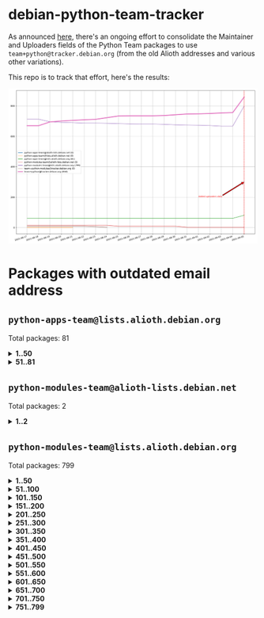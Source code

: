 # debian-python-team-tracker



As announced [here](https://lists.debian.org/debian-python/2021/08/msg00006.html), there's an ongoing effort to consolidate the Maintainer and Uploaders fields of the Python Team packages to use `team+python@tracker.debian.org` (from the old Alioth addresses and various other variations).



This repo is to track that effort, here's the results:



![Python team emails](images/python_team_emails.svg)


# Packages with outdated email address

## `python-apps-team@lists.alioth.debian.org`
Total packages: 81
<details>
<summary><b>1..50</b></summary>


| # | Package | Version |
| --- | --- | --- |
| 1 | [alot](https://tracker.debian.org/alot) | 0.9.1-2 |
| 2 | [archmage](https://tracker.debian.org/archmage) | 1:0.4.2.1-1 |
| 3 | [autosuspend](https://tracker.debian.org/autosuspend) | 3.0-1 |
| 4 | [backblaze-b2](https://tracker.debian.org/backblaze-b2) | 1.3.8-4 |
| 5 | [backupchecker](https://tracker.debian.org/backupchecker) | 1.7-2 |
| 6 | [beets](https://tracker.debian.org/beets) | 1.4.9-7 |
| 7 | [bleachbit](https://tracker.debian.org/bleachbit) | 3.9.0-1 |
| 8 | [brebis](https://tracker.debian.org/brebis) | 0.10-1 |
| 9 | [clustershell](https://tracker.debian.org/clustershell) | 1.8.3-1 |
| 10 | [crudini](https://tracker.debian.org/crudini) | 0.9.3-4 |
| 11 | [ctop](https://tracker.debian.org/ctop) | 1.0.0-2.1 |
| 12 | [cython](https://tracker.debian.org/cython) | 0.29.14-1 |
| 13 | [db2twitter](https://tracker.debian.org/db2twitter) | 0.6-1.1 |
| 14 | [dirtbike](https://tracker.debian.org/dirtbike) | 0.3-7 |
| 15 | [discodos](https://tracker.debian.org/discodos) | 1.0~rc2-1 |
| 16 | [dkimpy-milter](https://tracker.debian.org/dkimpy-milter) | 1.2.2-1 |
| 17 | [dodgy](https://tracker.debian.org/dodgy) | 0.1.9-3 |
| 18 | [dot2tex](https://tracker.debian.org/dot2tex) | 2.11.3-2 |
| 19 | [droidlysis](https://tracker.debian.org/droidlysis) | 3.2.1-1 |
| 20 | [eric](https://tracker.debian.org/eric) | 21.1+ds1-1 |
| 21 | [etm](https://tracker.debian.org/etm) | 3.2.30-1.1 |
| 22 | [firmware-microbit-micropython](https://tracker.debian.org/firmware-microbit-micropython) | 1.0.1-2 |
| 23 | [flatlatex](https://tracker.debian.org/flatlatex) | 0.8-1.1 |
| 24 | [freealchemist](https://tracker.debian.org/freealchemist) | 0.5-1.1 |
| 25 | [gaupol](https://tracker.debian.org/gaupol) | 1.9-1 |
| 26 | [ghp-import](https://tracker.debian.org/ghp-import) | 0.5.5-2 |
| 27 | [gitinspector](https://tracker.debian.org/gitinspector) | 0.4.4+dfsg-9 |
| 28 | [gui-ufw](https://tracker.debian.org/gui-ufw) | 20.04.1-1 |
| 29 | [httpcode](https://tracker.debian.org/httpcode) | 0.6-1 |
| 30 | [isbg](https://tracker.debian.org/isbg) | 2.3.1-1 |
| 31 | [itstool](https://tracker.debian.org/itstool) | 2.0.6-1 |
| 32 | [j2cli](https://tracker.debian.org/j2cli) | 0.3.12b-2 |
| 33 | [jeepyb](https://tracker.debian.org/jeepyb) | 0+20190513-1 |
| 34 | [kanboard-cli](https://tracker.debian.org/kanboard-cli) | 0.0.2-1.1 |
| 35 | [kazam](https://tracker.debian.org/kazam) | 1.4.5-4 |
| 36 | [khard](https://tracker.debian.org/khard) | 0.17.0-1 |
| 37 | [legit](https://tracker.debian.org/legit) | 1.2.0.post0-1 |
| 38 | [lightyears](https://tracker.debian.org/lightyears) | 1.4-2 |
| 39 | [mayavi2](https://tracker.debian.org/mayavi2) | 4.7.1-2 |
| 40 | [membernator](https://tracker.debian.org/membernator) | 1.1.0-2 |
| 41 | [menulibre](https://tracker.debian.org/menulibre) | 2.2.1-1 |
| 42 | [muttdown](https://tracker.debian.org/muttdown) | 0.3.4-1 |
| 43 | [nagstamon](https://tracker.debian.org/nagstamon) | 3.4.1-1 |
| 44 | [nfoview](https://tracker.debian.org/nfoview) | 1.28-1 |
| 45 | [pandoc-plantuml-filter](https://tracker.debian.org/pandoc-plantuml-filter) | 0.1.1-2 |
| 46 | [pdfarranger](https://tracker.debian.org/pdfarranger) | 1.6.2-1 |
| 47 | [pdfposter](https://tracker.debian.org/pdfposter) | 0.7.post1-1 |
| 48 | [pelican](https://tracker.debian.org/pelican) | 4.0.1+dfsg-1.1 |
| 49 | [pipenv](https://tracker.debian.org/pipenv) | 11.9.0-1.1 |
| 50 | [policyd-rate-limit](https://tracker.debian.org/policyd-rate-limit) | 1.0.1.1-1 |
</details>
<details>
<summary><b>51..81</b></summary>

| # | Package | Version |
| --- | --- | --- |
| 51 | [powerline-gitstatus](https://tracker.debian.org/powerline-gitstatus) | 1.3.1-2 |
| 52 | [prospector](https://tracker.debian.org/prospector) | 1.1.7-2 |
| 53 | [puddletag](https://tracker.debian.org/puddletag) | 2.0.1-2 |
| 54 | [pybik](https://tracker.debian.org/pybik) | 3.0-3.1 |
| 55 | [pydocstyle](https://tracker.debian.org/pydocstyle) | 2.1.1-1 |
| 56 | [pydoctor](https://tracker.debian.org/pydoctor) | 19.11.0+git20200303.47424e7-1 |
| 57 | [pyp](https://tracker.debian.org/pyp) | 2.12-2 |
| 58 | [pypass](https://tracker.debian.org/pypass) | 0.2.1-1.1 |
| 59 | [python-miio](https://tracker.debian.org/python-miio) | 0.5.0.1-1 |
| 60 | [pytrainer](https://tracker.debian.org/pytrainer) | 2.0.2-1 |
| 61 | [rabbitvcs](https://tracker.debian.org/rabbitvcs) | 0.18-2 |
| 62 | [radon](https://tracker.debian.org/radon) | 4.1.0+dfsg-1 |
| 63 | [retweet](https://tracker.debian.org/retweet) | 0.10-1.1 |
| 64 | [rst2pdf](https://tracker.debian.org/rst2pdf) | 0.98-1 |
| 65 | [sen](https://tracker.debian.org/sen) | 0.6.1-0.1 |
| 66 | [simple-image-reducer](https://tracker.debian.org/simple-image-reducer) | 1.0.2+git20191008-1 |
| 67 | [sinntp](https://tracker.debian.org/sinntp) | 1.6-1.2 |
| 68 | [smem](https://tracker.debian.org/smem) | 1.5-1.1 |
| 69 | [spf-engine](https://tracker.debian.org/spf-engine) | 2.9.2-1 |
| 70 | [sqlacodegen](https://tracker.debian.org/sqlacodegen) | 1.1.6-3 |
| 71 | [subdownloader](https://tracker.debian.org/subdownloader) | 2.1.0-3 |
| 72 | [testrepository](https://tracker.debian.org/testrepository) | 0.0.20-5 |
| 73 | [tldr-py](https://tracker.debian.org/tldr-py) | 0.7.0-3 |
| 74 | [toot](https://tracker.debian.org/toot) | 0.28.0-1 |
| 75 | [twitterwatch](https://tracker.debian.org/twitterwatch) | 0.1-1.1 |
| 76 | [txt2tags](https://tracker.debian.org/txt2tags) | 3.4-2 |
| 77 | [vf1](https://tracker.debian.org/vf1) | 0.0.11-2 |
| 78 | [voltron](https://tracker.debian.org/voltron) | 0.1.7+git20200109-1.1 |
| 79 | [vrfydmn](https://tracker.debian.org/vrfydmn) | 0.11.0-1 |
| 80 | [weasyprint](https://tracker.debian.org/weasyprint) | 51-2 |
| 81 | [zktop](https://tracker.debian.org/zktop) | 1.0.0-3 |
</details>

## `python-modules-team@alioth-lists.debian.net`
Total packages: 2
<details>
<summary><b>1..2</b></summary>


| # | Package | Version |
| --- | --- | --- |
| 1 | [python-anyio](https://tracker.debian.org/python-anyio) | 2.0.2-2 |
| 2 | [setuptools-scm](https://tracker.debian.org/setuptools-scm) | 4.1.2-3 |
</details>

## `python-modules-team@lists.alioth.debian.org`
Total packages: 799
<details>
<summary><b>1..50</b></summary>


| # | Package | Version |
| --- | --- | --- |
| 1 | [aiodns](https://tracker.debian.org/aiodns) | 2.0.0-1 |
| 2 | [aiohttp-cors](https://tracker.debian.org/aiohttp-cors) | 0.7.0-1 |
| 3 | [aiohttp-jinja2](https://tracker.debian.org/aiohttp-jinja2) | 1.2.0-1 |
| 4 | [aiohttp-mako](https://tracker.debian.org/aiohttp-mako) | 0.4.0-1 |
| 5 | [aiohttp-socks](https://tracker.debian.org/aiohttp-socks) | 0.5.3-1 |
| 6 | [aiomysql](https://tracker.debian.org/aiomysql) | 0.0.20-2 |
| 7 | [aiopg](https://tracker.debian.org/aiopg) | 1.2.0~b2-1 |
| 8 | [aioredis](https://tracker.debian.org/aioredis) | 1.3.1-1 |
| 9 | [aiowsgi](https://tracker.debian.org/aiowsgi) | 0.7-1.1 |
| 10 | [aioxmlrpc](https://tracker.debian.org/aioxmlrpc) | 0.5-1.1 |
| 11 | [aiozmq](https://tracker.debian.org/aiozmq) | 0.9.0-1 |
| 12 | [anorack](https://tracker.debian.org/anorack) | 0.2.7-1 |
| 13 | [anosql](https://tracker.debian.org/anosql) | 1.0.1-1 |
| 14 | [appdirs](https://tracker.debian.org/appdirs) | 1.4.4-1 |
| 15 | [asn1crypto](https://tracker.debian.org/asn1crypto) | 1.4.0-1 |
| 16 | [astral](https://tracker.debian.org/astral) | 1.6.1-2 |
| 17 | [authheaders](https://tracker.debian.org/authheaders) | 0.13.0-1 |
| 18 | [authres](https://tracker.debian.org/authres) | 1.2.0-2 |
| 19 | [automat](https://tracker.debian.org/automat) | 20.2.0-1 |
| 20 | [azure-cosmos-table-python](https://tracker.debian.org/azure-cosmos-table-python) | 1.0.5+git20191025-5 |
| 21 | [babelfish](https://tracker.debian.org/babelfish) | 0.5.4-3 |
| 22 | [bdist-nsi](https://tracker.debian.org/bdist-nsi) | 0.1.5-2 |
| 23 | [behave](https://tracker.debian.org/behave) | 1.2.6-3 |
| 24 | [bernhard](https://tracker.debian.org/bernhard) | 0.2.6-2 |
| 25 | [betamax](https://tracker.debian.org/betamax) | 0.8.1-2 |
| 26 | [bibtexparser](https://tracker.debian.org/bibtexparser) | 1.1.0+ds-3 |
| 27 | [binaryornot](https://tracker.debian.org/binaryornot) | 0.4.4+dfsg-4 |
| 28 | [bitstruct](https://tracker.debian.org/bitstruct) | 8.9.0-1 |
| 29 | [blessings](https://tracker.debian.org/blessings) | 1.6-3 |
| 30 | [blinker](https://tracker.debian.org/blinker) | 1.4+dfsg1-0.3 |
| 31 | [bottleneck](https://tracker.debian.org/bottleneck) | 1.2.1+ds1-2 |
| 32 | [case](https://tracker.debian.org/case) | 1.5.3+dfsg-3 |
| 33 | [celery-batches](https://tracker.debian.org/celery-batches) | 0.2-2 |
| 34 | [celery-haystack](https://tracker.debian.org/celery-haystack) | 0.10-4 |
| 35 | [cerealizer](https://tracker.debian.org/cerealizer) | 0.8.1-3 |
| 36 | [chardet](https://tracker.debian.org/chardet) | 4.0.0-1 |
| 37 | [chargebee-python](https://tracker.debian.org/chargebee-python) | 1.6.6-1 |
| 38 | [chargebee2-python](https://tracker.debian.org/chargebee2-python) | 2.7.3-1 |
| 39 | [circuits](https://tracker.debian.org/circuits) | 3.1.0+ds1-2 |
| 40 | [cloudpickle](https://tracker.debian.org/cloudpickle) | 1.6.0-1 |
| 41 | [codicefiscale](https://tracker.debian.org/codicefiscale) | 0.9+ds0-2 |
| 42 | [colorclass](https://tracker.debian.org/colorclass) | 2.2.0-2.1 |
| 43 | [colorspacious](https://tracker.debian.org/colorspacious) | 1.1.2-2 |
| 44 | [commonmark](https://tracker.debian.org/commonmark) | 0.9.1-3 |
| 45 | [configobj](https://tracker.debian.org/configobj) | 5.0.6-4 |
| 46 | [constantly](https://tracker.debian.org/constantly) | 15.1.0-2 |
| 47 | [contextlib2](https://tracker.debian.org/contextlib2) | 0.6.0.post1-1 |
| 48 | [cookiecutter](https://tracker.debian.org/cookiecutter) | 1.6.0-4 |
| 49 | [coreapi](https://tracker.debian.org/coreapi) | 2.3.3-4 |
| 50 | [coreschema](https://tracker.debian.org/coreschema) | 0.0.4-3 |
</details>
<details>
<summary><b>51..100</b></summary>

| # | Package | Version |
| --- | --- | --- |
| 51 | [cov-core](https://tracker.debian.org/cov-core) | 1.15.0-3 |
| 52 | [cppy](https://tracker.debian.org/cppy) | 1.1.0-2 |
| 53 | [cram](https://tracker.debian.org/cram) | 0.7-4 |
| 54 | [cssutils](https://tracker.debian.org/cssutils) | 1.0.2-3 |
| 55 | [d2to1](https://tracker.debian.org/d2to1) | 0.2.12-2 |
| 56 | [deap](https://tracker.debian.org/deap) | 1.3.1-2 |
| 57 | [debiancontributors](https://tracker.debian.org/debiancontributors) | 0.7.8-2 |
| 58 | [defusedxml](https://tracker.debian.org/defusedxml) | 0.6.0-2 |
| 59 | [devpi-common](https://tracker.debian.org/devpi-common) | 3.2.2-1.1 |
| 60 | [django-ajax-selects](https://tracker.debian.org/django-ajax-selects) | 1.7.0-3 |
| 61 | [django-anymail](https://tracker.debian.org/django-anymail) | 7.1.0-1 |
| 62 | [django-auto-one-to-one](https://tracker.debian.org/django-auto-one-to-one) | 3.3.0-1 |
| 63 | [django-bitfield](https://tracker.debian.org/django-bitfield) | 1.9.6-2 |
| 64 | [django-countries](https://tracker.debian.org/django-countries) | 6.0-1 |
| 65 | [django-dirtyfields](https://tracker.debian.org/django-dirtyfields) | 1.3.1-2 |
| 66 | [django-downloadview](https://tracker.debian.org/django-downloadview) | 2.1.1-1 |
| 67 | [django-environ](https://tracker.debian.org/django-environ) | 0.4.4-2 |
| 68 | [django-filter](https://tracker.debian.org/django-filter) | 2.4.0-1 |
| 69 | [django-fsm-admin](https://tracker.debian.org/django-fsm-admin) | 1.2.4-2 |
| 70 | [django-guardian](https://tracker.debian.org/django-guardian) | 2.0.0-2 |
| 71 | [django-hvad](https://tracker.debian.org/django-hvad) | 1.8.0-1.1 |
| 72 | [django-impersonate](https://tracker.debian.org/django-impersonate) | 1.5-1 |
| 73 | [django-ipware](https://tracker.debian.org/django-ipware) | 3.0.0-1 |
| 74 | [django-js-reverse](https://tracker.debian.org/django-js-reverse) | 0.7.3-1.1 |
| 75 | [django-macaddress](https://tracker.debian.org/django-macaddress) | 1.5.0-2 |
| 76 | [django-maintenancemode](https://tracker.debian.org/django-maintenancemode) | 0.11.3-1 |
| 77 | [django-markupfield](https://tracker.debian.org/django-markupfield) | 2.0.0-1 |
| 78 | [django-memoize](https://tracker.debian.org/django-memoize) | 2.2.0+dfsg-1 |
| 79 | [django-model-utils](https://tracker.debian.org/django-model-utils) | 3.1.1-2 |
| 80 | [django-nose](https://tracker.debian.org/django-nose) | 1.4.6-2.1 |
| 81 | [django-notification](https://tracker.debian.org/django-notification) | 1.2.0-3 |
| 82 | [django-organizations](https://tracker.debian.org/django-organizations) | 1.1.2-1 |
| 83 | [django-pagination](https://tracker.debian.org/django-pagination) | 1.0.7-4 |
| 84 | [django-paintstore](https://tracker.debian.org/django-paintstore) | 0.2-4 |
| 85 | [django-picklefield](https://tracker.debian.org/django-picklefield) | 3.0.1-1 |
| 86 | [django-pipeline](https://tracker.debian.org/django-pipeline) | 1.6.14-3 |
| 87 | [django-q](https://tracker.debian.org/django-q) | 1.2.1-1 |
| 88 | [django-recurrence](https://tracker.debian.org/django-recurrence) | 1.10.3-1 |
| 89 | [django-redis](https://tracker.debian.org/django-redis) | 4.12.1-1 |
| 90 | [django-redis-sessions](https://tracker.debian.org/django-redis-sessions) | 0.6.1-2 |
| 91 | [django-sass-processor](https://tracker.debian.org/django-sass-processor) | 0.8.2-1 |
| 92 | [django-setuptest](https://tracker.debian.org/django-setuptest) | 0.2.1-4 |
| 93 | [django-simple-captcha](https://tracker.debian.org/django-simple-captcha) | 0.5.6-2 |
| 94 | [django-simple-redis-admin](https://tracker.debian.org/django-simple-redis-admin) | 1.4.0-2 |
| 95 | [django-stronghold](https://tracker.debian.org/django-stronghold) | 0.3.0+debian-2 |
| 96 | [django-uwsgi](https://tracker.debian.org/django-uwsgi) | 0.2.2-2 |
| 97 | [django-webpack-loader](https://tracker.debian.org/django-webpack-loader) | 0.6.0-2 |
| 98 | [django-websocket-redis](https://tracker.debian.org/django-websocket-redis) | 0.4.7-2 |
| 99 | [django-wkhtmltopdf](https://tracker.debian.org/django-wkhtmltopdf) | 3.3.0-1 |
| 100 | [django-xmlrpc](https://tracker.debian.org/django-xmlrpc) | 0.1.8-2 |
</details>
<details>
<summary><b>101..150</b></summary>

| # | Package | Version |
| --- | --- | --- |
| 101 | [djangorestframework-api-key](https://tracker.debian.org/djangorestframework-api-key) | 2.0.0-2 |
| 102 | [djangorestframework-filters](https://tracker.debian.org/djangorestframework-filters) | 1.0.0.dev0-1 |
| 103 | [dkimpy](https://tracker.debian.org/dkimpy) | 1.0.5-1 |
| 104 | [dnsdiag](https://tracker.debian.org/dnsdiag) | 1.7.0-1 |
| 105 | [dnspython](https://tracker.debian.org/dnspython) | 2.0.0-1 |
| 106 | [dockerpty](https://tracker.debian.org/dockerpty) | 0.4.1-2 |
| 107 | [dominate](https://tracker.debian.org/dominate) | 2.3.1-2 |
| 108 | [doublex](https://tracker.debian.org/doublex) | 1.9.2-1 |
| 109 | [drf-generators](https://tracker.debian.org/drf-generators) | 0.5.0-1 |
| 110 | [easyprocess](https://tracker.debian.org/easyprocess) | 0.2.5-2 |
| 111 | [elasticsearch-curator](https://tracker.debian.org/elasticsearch-curator) | 5.8.1-1 |
| 112 | [entrypoints](https://tracker.debian.org/entrypoints) | 0.3-3 |
| 113 | [enum34](https://tracker.debian.org/enum34) | 1.1.6-4 |
| 114 | [enzyme](https://tracker.debian.org/enzyme) | 0.4.1-2 |
| 115 | [exam](https://tracker.debian.org/exam) | 0.10.5-3 |
| 116 | [factory-boy](https://tracker.debian.org/factory-boy) | 2.11.1-3 |
| 117 | [faker](https://tracker.debian.org/faker) | 0.9.3-0.1 |
| 118 | [fakesleep](https://tracker.debian.org/fakesleep) | 0.1-2 |
| 119 | [fastchunking](https://tracker.debian.org/fastchunking) | 0.0.3-2 |
| 120 | [fastkml](https://tracker.debian.org/fastkml) | 0.11-3 |
| 121 | [feedgenerator](https://tracker.debian.org/feedgenerator) | 1.9-2 |
| 122 | [flake8-docstrings](https://tracker.debian.org/flake8-docstrings) | 1.1.0-1.1 |
| 123 | [flake8-polyfill](https://tracker.debian.org/flake8-polyfill) | 1.0.2-2 |
| 124 | [flask-api](https://tracker.debian.org/flask-api) | 1.1+dfsg-1.1 |
| 125 | [flask-assets](https://tracker.debian.org/flask-assets) | 2.0-1 |
| 126 | [flask-babelex](https://tracker.debian.org/flask-babelex) | 0.9.4-1 |
| 127 | [flask-bcrypt](https://tracker.debian.org/flask-bcrypt) | 0.7.1-2 |
| 128 | [flask-compress](https://tracker.debian.org/flask-compress) | 1.4.0-3 |
| 129 | [flask-gravatar](https://tracker.debian.org/flask-gravatar) | 0.4.2-2 |
| 130 | [flask-htmlmin](https://tracker.debian.org/flask-htmlmin) | 1.3.2-2 |
| 131 | [flask-ldapconn](https://tracker.debian.org/flask-ldapconn) | 0.7.2-1.1 |
| 132 | [flask-limiter](https://tracker.debian.org/flask-limiter) | 1.0.1-2 |
| 133 | [flask-login](https://tracker.debian.org/flask-login) | 0.5.0-1 |
| 134 | [flask-mail](https://tracker.debian.org/flask-mail) | 0.9.1+dfsg1-1.1 |
| 135 | [flask-mongoengine](https://tracker.debian.org/flask-mongoengine) | 0.9.3-4 |
| 136 | [flask-multistatic](https://tracker.debian.org/flask-multistatic) | 1.0-2 |
| 137 | [flask-paranoid](https://tracker.debian.org/flask-paranoid) | 0.2.0-3.1 |
| 138 | [flask-principal](https://tracker.debian.org/flask-principal) | 0.4.0-2 |
| 139 | [flask-script](https://tracker.debian.org/flask-script) | 2.0.6-2 |
| 140 | [flask-silk](https://tracker.debian.org/flask-silk) | 0.2-18 |
| 141 | [flask-wtf](https://tracker.debian.org/flask-wtf) | 0.14.3-1 |
| 142 | [flufl.bounce](https://tracker.debian.org/flufl.bounce) | 3.0.1-1 |
| 143 | [flufl.enum](https://tracker.debian.org/flufl.enum) | 4.1.1-3 |
| 144 | [flufl.i18n](https://tracker.debian.org/flufl.i18n) | 3.0.1-1 |
| 145 | [flufl.lock](https://tracker.debian.org/flufl.lock) | 5.0.1-1 |
| 146 | [flufl.password](https://tracker.debian.org/flufl.password) | 1.3-3 |
| 147 | [flufl.testing](https://tracker.debian.org/flufl.testing) | 0.7-2 |
| 148 | [freetype-py](https://tracker.debian.org/freetype-py) | 2.2.0-1 |
| 149 | [gerritlib](https://tracker.debian.org/gerritlib) | 0.8.0-2 |
| 150 | [gmplot](https://tracker.debian.org/gmplot) | 1.2.0-2 |
</details>
<details>
<summary><b>151..200</b></summary>

| # | Package | Version |
| --- | --- | --- |
| 151 | [gpxpy](https://tracker.debian.org/gpxpy) | 1.4.2-1 |
| 152 | [grapefruit](https://tracker.debian.org/grapefruit) | 0.1~a3+dfsg-8 |
| 153 | [gtextfsm](https://tracker.debian.org/gtextfsm) | 1.1.0-2 |
| 154 | [gtts](https://tracker.debian.org/gtts) | 2.0.3-1 |
| 155 | [gtts-token](https://tracker.debian.org/gtts-token) | 1.1.3-1 |
| 156 | [guzzle-sphinx-theme](https://tracker.debian.org/guzzle-sphinx-theme) | 0.7.11-5 |
| 157 | [hachoir](https://tracker.debian.org/hachoir) | 3.1.0+dfsg-3 |
| 158 | [haproxy-log-analysis](https://tracker.debian.org/haproxy-log-analysis) | 2.0~b0-2 |
| 159 | [heapdict](https://tracker.debian.org/heapdict) | 1.0.1-1 |
| 160 | [hiro](https://tracker.debian.org/hiro) | 0.5-2 |
| 161 | [httpx](https://tracker.debian.org/httpx) | 0.16.1-1 |
| 162 | [hyperlink](https://tracker.debian.org/hyperlink) | 19.0.0-2 |
| 163 | [hypothesis-auto](https://tracker.debian.org/hypothesis-auto) | 1.1.4-2 |
| 164 | [importmagic](https://tracker.debian.org/importmagic) | 0.1.7-2 |
| 165 | [inflection](https://tracker.debian.org/inflection) | 0.3.1-2 |
| 166 | [ipdb](https://tracker.debian.org/ipdb) | 0.13.3-1 |
| 167 | [isodate](https://tracker.debian.org/isodate) | 0.6.0-2 |
| 168 | [itypes](https://tracker.debian.org/itypes) | 1.1.0-4 |
| 169 | [jaraco.itertools](https://tracker.debian.org/jaraco.itertools) | 2.0.1-4 |
| 170 | [javaproperties](https://tracker.debian.org/javaproperties) | 0.7.0-1 |
| 171 | [jinja2-time](https://tracker.debian.org/jinja2-time) | 0.2.0-2 |
| 172 | [jpy](https://tracker.debian.org/jpy) | 0.9.0-3 |
| 173 | [jpylyzer](https://tracker.debian.org/jpylyzer) | 2.0.0-3 |
| 174 | [json-tricks](https://tracker.debian.org/json-tricks) | 3.11.0-2 |
| 175 | [jsonhyperschema-codec](https://tracker.debian.org/jsonhyperschema-codec) | 1.0.3-2 |
| 176 | [jsonpickle](https://tracker.debian.org/jsonpickle) | 1.2-1 |
| 177 | [junos-eznc](https://tracker.debian.org/junos-eznc) | 2.1.7-3 |
| 178 | [jupyter-sphinx-theme](https://tracker.debian.org/jupyter-sphinx-theme) | 0.0.6+ds1-10 |
| 179 | [kitchen](https://tracker.debian.org/kitchen) | 1.2.6-2 |
| 180 | [kivy](https://tracker.debian.org/kivy) | 1.11.0-2 |
| 181 | [kiwisolver](https://tracker.debian.org/kiwisolver) | 1.3.1-1 |
| 182 | [lazr.delegates](https://tracker.debian.org/lazr.delegates) | 2.0.3-2 |
| 183 | [lazr.restfulclient](https://tracker.debian.org/lazr.restfulclient) | 0.14.2-2 |
| 184 | [lazr.smtptest](https://tracker.debian.org/lazr.smtptest) | 2.0.3-2 |
| 185 | [lazr.uri](https://tracker.debian.org/lazr.uri) | 1.0.5-1 |
| 186 | [lexicon](https://tracker.debian.org/lexicon) | 3.3.17-1 |
| 187 | [libthumbor](https://tracker.debian.org/libthumbor) | 1.3.3-2 |
| 188 | [logilab-constraint](https://tracker.debian.org/logilab-constraint) | 0.6.0-2 |
| 189 | [mako](https://tracker.debian.org/mako) | 1.1.3+ds1-2 |
| 190 | [mando](https://tracker.debian.org/mando) | 0.6.4-5 |
| 191 | [manuel](https://tracker.debian.org/manuel) | 1.10.1-2 |
| 192 | [markupsafe](https://tracker.debian.org/markupsafe) | 1.1.1-1 |
| 193 | [mercurial-extension-utils](https://tracker.debian.org/mercurial-extension-utils) | 1.5.1-1 |
| 194 | [mercurial-extension-utils](https://tracker.debian.org/mercurial-extension-utils) | 1.5.1-3 |
| 195 | [mercurial-keyring](https://tracker.debian.org/mercurial-keyring) | 1.3.1-3 |
| 196 | [microsoft-authentication-extensions-for-python](https://tracker.debian.org/microsoft-authentication-extensions-for-python) | 0.3.0-1 |
| 197 | [milksnake](https://tracker.debian.org/milksnake) | 0.1.5-1 |
| 198 | [mimerender](https://tracker.debian.org/mimerender) | 0.6.0-2 |
| 199 | [mmllib](https://tracker.debian.org/mmllib) | 0.3.0.post1-2 |
| 200 | [mockldap](https://tracker.debian.org/mockldap) | 0.3.0-4 |
</details>
<details>
<summary><b>201..250</b></summary>

| # | Package | Version |
| --- | --- | --- |
| 201 | [modernize](https://tracker.debian.org/modernize) | 0.7-2 |
| 202 | [moksha.common](https://tracker.debian.org/moksha.common) | 1.2.5-4 |
| 203 | [more-itertools](https://tracker.debian.org/more-itertools) | 4.2.0-3 |
| 204 | [mrtparse](https://tracker.debian.org/mrtparse) | 1.6-2 |
| 205 | [multiprocess](https://tracker.debian.org/multiprocess) | 0.70.11.1-1 |
| 206 | [musicbrainzngs](https://tracker.debian.org/musicbrainzngs) | 0.7.1-2 |
| 207 | [mutagen](https://tracker.debian.org/mutagen) | 1.45.1-2 |
| 208 | [mwic](https://tracker.debian.org/mwic) | 0.7.8-1 |
| 209 | [mysql-connector-python](https://tracker.debian.org/mysql-connector-python) | 8.0.15-2 |
| 210 | [nb2plots](https://tracker.debian.org/nb2plots) | 0.6-2 |
| 211 | [netifaces](https://tracker.debian.org/netifaces) | 0.10.9-0.2 |
| 212 | [netmiko](https://tracker.debian.org/netmiko) | 2.4.2-1 |
| 213 | [networkx](https://tracker.debian.org/networkx) | 2.5+ds-2 |
| 214 | [nose](https://tracker.debian.org/nose) | 1.3.7-6 |
| 215 | [nose](https://tracker.debian.org/nose) | 1.3.7-7 |
| 216 | [nose2](https://tracker.debian.org/nose2) | 0.9.2-1 |
| 217 | [nose2-cov](https://tracker.debian.org/nose2-cov) | 1.0a4-3 |
| 218 | [ntplib](https://tracker.debian.org/ntplib) | 0.3.3-2 |
| 219 | [numpy-stl](https://tracker.debian.org/numpy-stl) | 2.9.0-1 |
| 220 | [numpydoc](https://tracker.debian.org/numpydoc) | 1.1.0-3 |
| 221 | [obsub](https://tracker.debian.org/obsub) | 0.2-4 |
| 222 | [okasha](https://tracker.debian.org/okasha) | 0.2.4-4 |
| 223 | [overpass](https://tracker.debian.org/overpass) | 0.7-1 |
| 224 | [paramiko](https://tracker.debian.org/paramiko) | 2.7.2-1 |
| 225 | [pastescript](https://tracker.debian.org/pastescript) | 2.0.2-4 |
| 226 | [pcapy](https://tracker.debian.org/pcapy) | 0.11.4-2 |
| 227 | [pdfkit](https://tracker.debian.org/pdfkit) | 0.6.1-2 |
| 228 | [pep8](https://tracker.debian.org/pep8) | 1.7.1-9 |
| 229 | [pep8-naming](https://tracker.debian.org/pep8-naming) | 0.10.0-1 |
| 230 | [pg8000](https://tracker.debian.org/pg8000) | 1.10.6-2 |
| 231 | [pidcat](https://tracker.debian.org/pidcat) | 2.1.0-4 |
| 232 | [pilkit](https://tracker.debian.org/pilkit) | 2.0-3 |
| 233 | [plastex](https://tracker.debian.org/plastex) | 2.1-2 |
| 234 | [ply](https://tracker.debian.org/ply) | 3.11-4 |
| 235 | [portio](https://tracker.debian.org/portio) | 0.5-4 |
| 236 | [postgresfixture](https://tracker.debian.org/postgresfixture) | 0.4.2-1 |
| 237 | [power](https://tracker.debian.org/power) | 1.4+dfsg-4 |
| 238 | [pprintpp](https://tracker.debian.org/pprintpp) | 0.4.0-2 |
| 239 | [preggy](https://tracker.debian.org/preggy) | 1.4.4-1 |
| 240 | [prettytable](https://tracker.debian.org/prettytable) | 0.7.2-5 |
| 241 | [proxmoxer](https://tracker.debian.org/proxmoxer) | 1.0.3-2 |
| 242 | [ptable](https://tracker.debian.org/ptable) | 0.9.2-2 |
| 243 | [py-macaroon-bakery](https://tracker.debian.org/py-macaroon-bakery) | 1.3.1-1 |
| 244 | [py-radix](https://tracker.debian.org/py-radix) | 0.10.0-3 |
| 245 | [py3dns](https://tracker.debian.org/py3dns) | 3.2.1-1 |
| 246 | [pyacoustid](https://tracker.debian.org/pyacoustid) | 1.2.0-2 |
| 247 | [pyasn1](https://tracker.debian.org/pyasn1) | 0.4.8-1 |
| 248 | [pybindgen](https://tracker.debian.org/pybindgen) | 0.20.0+dfsg1-2 |
| 249 | [pycairo](https://tracker.debian.org/pycairo) | 1.16.2-3 |
| 250 | [pycairo](https://tracker.debian.org/pycairo) | 1.16.2-4 |
</details>
<details>
<summary><b>251..300</b></summary>

| # | Package | Version |
| --- | --- | --- |
| 251 | [pycallgraph](https://tracker.debian.org/pycallgraph) | 1.1.3-1.2 |
| 252 | [pycares](https://tracker.debian.org/pycares) | 3.1.1-1 |
| 253 | [pychm](https://tracker.debian.org/pychm) | 0.8.6-2 |
| 254 | [pycifrw](https://tracker.debian.org/pycifrw) | 4.4-2 |
| 255 | [pyclamd](https://tracker.debian.org/pyclamd) | 0.4.0-2 |
| 256 | [pycodestyle](https://tracker.debian.org/pycodestyle) | 2.6.0-1 |
| 257 | [pycparser](https://tracker.debian.org/pycparser) | 2.20-3 |
| 258 | [pycryptodome](https://tracker.debian.org/pycryptodome) | 3.9.7+dfsg1-1 |
| 259 | [pycxx](https://tracker.debian.org/pycxx) | 7.1.4-0.1 |
| 260 | [pydbus](https://tracker.debian.org/pydbus) | 0.6.0-4 |
| 261 | [pydenticon](https://tracker.debian.org/pydenticon) | 0.3.1-2 |
| 262 | [pydispatcher](https://tracker.debian.org/pydispatcher) | 2.0.5-2 |
| 263 | [pydle](https://tracker.debian.org/pydle) | 0.9.4-2 |
| 264 | [pyeapi](https://tracker.debian.org/pyeapi) | 0.8.1-2 |
| 265 | [pyee](https://tracker.debian.org/pyee) | 7.0.2-1 |
| 266 | [pyenchant](https://tracker.debian.org/pyenchant) | 3.2.0-1 |
| 267 | [pyfg](https://tracker.debian.org/pyfg) | 0.50-2 |
| 268 | [pyfiglet](https://tracker.debian.org/pyfiglet) | 0.8.0+dfsg-1 |
| 269 | [pyfribidi](https://tracker.debian.org/pyfribidi) | 0.12.0+repack-7 |
| 270 | [pygame](https://tracker.debian.org/pygame) | 1.9.6+dfsg-2 |
| 271 | [pygeoif](https://tracker.debian.org/pygeoif) | 0.7-2 |
| 272 | [pygithub](https://tracker.debian.org/pygithub) | 1.43.7-1 |
| 273 | [pygments](https://tracker.debian.org/pygments) | 2.3.1+dfsg-3 |
| 274 | [pygtail](https://tracker.debian.org/pygtail) | 0.6.1-2 |
| 275 | [pygtkspellcheck](https://tracker.debian.org/pygtkspellcheck) | 4.0.5-2 |
| 276 | [pyhamcrest](https://tracker.debian.org/pyhamcrest) | 1.9.0-3 |
| 277 | [pyicu](https://tracker.debian.org/pyicu) | 2.5-1 |
| 278 | [pyinotify](https://tracker.debian.org/pyinotify) | 0.9.6-1.3 |
| 279 | [pyiosxr](https://tracker.debian.org/pyiosxr) | 0.52-1.1 |
| 280 | [pyjavaproperties](https://tracker.debian.org/pyjavaproperties) | 0.7-2 |
| 281 | [pyjokes](https://tracker.debian.org/pyjokes) | 0.5.0-3 |
| 282 | [pykcs11](https://tracker.debian.org/pykcs11) | 1.5.10-1 |
| 283 | [pylama](https://tracker.debian.org/pylama) | 7.4.3-3 |
| 284 | [pylibmc](https://tracker.debian.org/pylibmc) | 1.5.2-3 |
| 285 | [pylint-celery](https://tracker.debian.org/pylint-celery) | 0.3-5 |
| 286 | [pylint-common](https://tracker.debian.org/pylint-common) | 0.2.5-4 |
| 287 | [pylint-django](https://tracker.debian.org/pylint-django) | 2.0.13-1 |
| 288 | [pylint-flask](https://tracker.debian.org/pylint-flask) | 0.5-4 |
| 289 | [pylint-plugin-utils](https://tracker.debian.org/pylint-plugin-utils) | 0.6-1 |
| 290 | [pymacs](https://tracker.debian.org/pymacs) | 0.25-3 |
| 291 | [pymilter](https://tracker.debian.org/pymilter) | 1.0.4-2 |
| 292 | [pymodbus](https://tracker.debian.org/pymodbus) | 2.1.0+dfsg-2 |
| 293 | [pymssql](https://tracker.debian.org/pymssql) | 2.1.4+dfsg-3 |
| 294 | [pymupdf](https://tracker.debian.org/pymupdf) | 1.17.4+ds1-2 |
| 295 | [pynag](https://tracker.debian.org/pynag) | 1.1.2+dfsg-2 |
| 296 | [pynliner](https://tracker.debian.org/pynliner) | 0.8.0-2 |
| 297 | [pyopengl](https://tracker.debian.org/pyopengl) | 3.1.5+dfsg-1 |
| 298 | [pypandoc](https://tracker.debian.org/pypandoc) | 1.5+ds0-1 |
| 299 | [pyparsing](https://tracker.debian.org/pyparsing) | 2.4.7-1 |
| 300 | [pyphen](https://tracker.debian.org/pyphen) | 0.9.5-3 |
</details>
<details>
<summary><b>301..350</b></summary>

| # | Package | Version |
| --- | --- | --- |
| 301 | [pyprind](https://tracker.debian.org/pyprind) | 2.11.2-2 |
| 302 | [pyqt5-sip](https://tracker.debian.org/pyqt5-sip) | 12.8.1-1 |
| 303 | [pyquery](https://tracker.debian.org/pyquery) | 1.2.9-4 |
| 304 | [pyrad](https://tracker.debian.org/pyrad) | 2.1-2 |
| 305 | [pyrfc3339](https://tracker.debian.org/pyrfc3339) | 1.1-2 |
| 306 | [pyrsistent](https://tracker.debian.org/pyrsistent) | 0.15.5-1 |
| 307 | [pysendfile](https://tracker.debian.org/pysendfile) | 2.0.1-3 |
| 308 | [pysimplesoap](https://tracker.debian.org/pysimplesoap) | 1.16.2-3 |
| 309 | [pysmi](https://tracker.debian.org/pysmi) | 0.3.2-2 |
| 310 | [pysodium](https://tracker.debian.org/pysodium) | 0.7.0-2 |
| 311 | [pyspf](https://tracker.debian.org/pyspf) | 2.0.14-2 |
| 312 | [pysrs](https://tracker.debian.org/pysrs) | 1.0.3-2 |
| 313 | [pysrt](https://tracker.debian.org/pysrt) | 1.0.1-2 |
| 314 | [pyssim](https://tracker.debian.org/pyssim) | 0.2-2 |
| 315 | [pystemd](https://tracker.debian.org/pystemd) | 0.7.0-4 |
| 316 | [pysubnettree](https://tracker.debian.org/pysubnettree) | 0.33-1 |
| 317 | [pytaglib](https://tracker.debian.org/pytaglib) | 0.3.6+dfsg-2 |
| 318 | [pytds](https://tracker.debian.org/pytds) | 1.10.0-1 |
| 319 | [pytest-arraydiff](https://tracker.debian.org/pytest-arraydiff) | 0.3-1 |
| 320 | [pytest-bdd](https://tracker.debian.org/pytest-bdd) | 3.2.1-1 |
| 321 | [pytest-cookies](https://tracker.debian.org/pytest-cookies) | 0.4.0-1 |
| 322 | [pytest-django](https://tracker.debian.org/pytest-django) | 3.5.1-1 |
| 323 | [pytest-expect](https://tracker.debian.org/pytest-expect) | 1.1.0-2 |
| 324 | [pytest-forked](https://tracker.debian.org/pytest-forked) | 1.3.0-1 |
| 325 | [pytest-helpers-namespace](https://tracker.debian.org/pytest-helpers-namespace) | 2019.1.8-1 |
| 326 | [pytest-httpbin](https://tracker.debian.org/pytest-httpbin) | 1.0.0-2 |
| 327 | [pytest-instafail](https://tracker.debian.org/pytest-instafail) | 0.4.2-1 |
| 328 | [pytest-remotedata](https://tracker.debian.org/pytest-remotedata) | 0.3.2-1 |
| 329 | [pytest-runner](https://tracker.debian.org/pytest-runner) | 2.11.1-1.2 |
| 330 | [pytest-sugar](https://tracker.debian.org/pytest-sugar) | 0.9.4-1 |
| 331 | [pytest-tornado](https://tracker.debian.org/pytest-tornado) | 0.8.1-1 |
| 332 | [pytest-vcr](https://tracker.debian.org/pytest-vcr) | 1.0.2-2 |
| 333 | [pytest-xvfb](https://tracker.debian.org/pytest-xvfb) | 1.2.0-1 |
| 334 | [python-activipy](https://tracker.debian.org/python-activipy) | 0.1-7 |
| 335 | [python-adal](https://tracker.debian.org/python-adal) | 1.2.2-1 |
| 336 | [python-agate](https://tracker.debian.org/python-agate) | 1.6.1-1 |
| 337 | [python-agate-dbf](https://tracker.debian.org/python-agate-dbf) | 0.2.0-2 |
| 338 | [python-agate-excel](https://tracker.debian.org/python-agate-excel) | 0.2.3-1 |
| 339 | [python-aiohttp-security](https://tracker.debian.org/python-aiohttp-security) | 0.4.0-2 |
| 340 | [python-aiohttp-session](https://tracker.debian.org/python-aiohttp-session) | 2.9.0-2 |
| 341 | [python-aioinflux](https://tracker.debian.org/python-aioinflux) | 0.9.0-2 |
| 342 | [python-aiomeasures](https://tracker.debian.org/python-aiomeasures) | 0.5.14-3 |
| 343 | [python-altair](https://tracker.debian.org/python-altair) | 4.0.1-2 |
| 344 | [python-altgraph](https://tracker.debian.org/python-altgraph) | 0.17+ds0-1 |
| 345 | [python-amqplib](https://tracker.debian.org/python-amqplib) | 1.0.2-2 |
| 346 | [python-anyjson](https://tracker.debian.org/python-anyjson) | 0.3.3-2 |
| 347 | [python-apptools](https://tracker.debian.org/python-apptools) | 4.5.0-1.1 |
| 348 | [python-aptly](https://tracker.debian.org/python-aptly) | 0.12.10-2 |
| 349 | [python-argon2](https://tracker.debian.org/python-argon2) | 18.3.0-2 |
| 350 | [python-args](https://tracker.debian.org/python-args) | 0.1.0-3 |
</details>
<details>
<summary><b>351..400</b></summary>

| # | Package | Version |
| --- | --- | --- |
| 351 | [python-arpy](https://tracker.debian.org/python-arpy) | 1.1.1-4 |
| 352 | [python-astor](https://tracker.debian.org/python-astor) | 0.8.1-1 |
| 353 | [python-async-timeout](https://tracker.debian.org/python-async-timeout) | 3.0.1-1.1 |
| 354 | [python-azure-devtools](https://tracker.debian.org/python-azure-devtools) | 1.2.0-1 |
| 355 | [python-base58](https://tracker.debian.org/python-base58) | 1.0.3-1.1 |
| 356 | [python-bcdoc](https://tracker.debian.org/python-bcdoc) | 0.16.0-2 |
| 357 | [python-bioblend](https://tracker.debian.org/python-bioblend) | 0.7.0-3 |
| 358 | [python-bitbucket-api](https://tracker.debian.org/python-bitbucket-api) | 0.5.0-3 |
| 359 | [python-box](https://tracker.debian.org/python-box) | 3.4.6-2 |
| 360 | [python-btrees](https://tracker.debian.org/python-btrees) | 4.3.1-2 |
| 361 | [python-cachecontrol](https://tracker.debian.org/python-cachecontrol) | 0.12.6-1 |
| 362 | [python-can](https://tracker.debian.org/python-can) | 3.3.2.final~github-2 |
| 363 | [python-cement](https://tracker.debian.org/python-cement) | 2.10.0-2 |
| 364 | [python-cerberus](https://tracker.debian.org/python-cerberus) | 1.3.2-1 |
| 365 | [python-click](https://tracker.debian.org/python-click) | 7.1.2-1 |
| 366 | [python-click-log](https://tracker.debian.org/python-click-log) | 0.2.1-2 |
| 367 | [python-click-threading](https://tracker.debian.org/python-click-threading) | 0.4.4-2 |
| 368 | [python-clint](https://tracker.debian.org/python-clint) | 0.5.1-3 |
| 369 | [python-cluster](https://tracker.debian.org/python-cluster) | 1.3.3-3 |
| 370 | [python-cmarkgfm](https://tracker.debian.org/python-cmarkgfm) | 0.4.2-1 |
| 371 | [python-coloredlogs](https://tracker.debian.org/python-coloredlogs) | 7.3-2 |
| 372 | [python-colour](https://tracker.debian.org/python-colour) | 0.1.5-2 |
| 373 | [python-commentjson](https://tracker.debian.org/python-commentjson) | 0.8.3-2 |
| 374 | [python-consul](https://tracker.debian.org/python-consul) | 0.7.1-1.1 |
| 375 | [python-cookies](https://tracker.debian.org/python-cookies) | 2.2.1-3 |
| 376 | [python-cpuinfo](https://tracker.debian.org/python-cpuinfo) | 5.0.0-2 |
| 377 | [python-crcmod](https://tracker.debian.org/python-crcmod) | 1.7+dfsg-2 |
| 378 | [python-cs](https://tracker.debian.org/python-cs) | 2.7.1-1 |
| 379 | [python-cssselect2](https://tracker.debian.org/python-cssselect2) | 0.3.0-1 |
| 380 | [python-cycler](https://tracker.debian.org/python-cycler) | 0.10.0-3 |
| 381 | [python-daiquiri](https://tracker.debian.org/python-daiquiri) | 1.6.0-1 |
| 382 | [python-dbfread](https://tracker.debian.org/python-dbfread) | 2.0.7-3 |
| 383 | [python-decorator](https://tracker.debian.org/python-decorator) | 4.4.2-2 |
| 384 | [python-demjson](https://tracker.debian.org/python-demjson) | 2.2.4-5 |
| 385 | [python-diaspy](https://tracker.debian.org/python-diaspy) | 0.6.0-2 |
| 386 | [python-dict2xml](https://tracker.debian.org/python-dict2xml) | 1.7.0-1 |
| 387 | [python-dictobj](https://tracker.debian.org/python-dictobj) | 0.4-4 |
| 388 | [python-distro](https://tracker.debian.org/python-distro) | 1.5.0-1 |
| 389 | [python-distutils-extra](https://tracker.debian.org/python-distutils-extra) | 2.45 |
| 390 | [python-django-braces](https://tracker.debian.org/python-django-braces) | 1.14.0-1 |
| 391 | [python-django-casclient](https://tracker.debian.org/python-django-casclient) | 1.5.3-1 |
| 392 | [python-django-contact-form](https://tracker.debian.org/python-django-contact-form) | 1.4.2-3 |
| 393 | [python-django-dbconn-retry](https://tracker.debian.org/python-django-dbconn-retry) | 0.1.5-1.1 |
| 394 | [python-django-etcd-settings](https://tracker.debian.org/python-django-etcd-settings) | 0.1.13+dfsg-3 |
| 395 | [python-django-gravatar2](https://tracker.debian.org/python-django-gravatar2) | 1.4.4-2 |
| 396 | [python-django-health-check](https://tracker.debian.org/python-django-health-check) | 3.12.1-2 |
| 397 | [python-django-imagekit](https://tracker.debian.org/python-django-imagekit) | 4.0.2-3 |
| 398 | [python-django-jsonfield](https://tracker.debian.org/python-django-jsonfield) | 1.4.0-2 |
| 399 | [python-django-navtag](https://tracker.debian.org/python-django-navtag) | 2.1.3-2 |
| 400 | [python-django-netfields](https://tracker.debian.org/python-django-netfields) | 1.2.2-2 |
</details>
<details>
<summary><b>401..450</b></summary>

| # | Package | Version |
| --- | --- | --- |
| 401 | [python-django-ordered-model](https://tracker.debian.org/python-django-ordered-model) | 3.4.1-1 |
| 402 | [python-django-push-notifications](https://tracker.debian.org/python-django-push-notifications) | 1.4.1-1 |
| 403 | [python-django-rest-framework-guardian](https://tracker.debian.org/python-django-rest-framework-guardian) | 0.3.0-2 |
| 404 | [python-django-rest-hooks](https://tracker.debian.org/python-django-rest-hooks) | 1.6.0-1.1 |
| 405 | [python-django-rules](https://tracker.debian.org/python-django-rules) | 2.2.0-1 |
| 406 | [python-django-simple-history](https://tracker.debian.org/python-django-simple-history) | 2.7.0-1.1 |
| 407 | [python-django-split-settings](https://tracker.debian.org/python-django-split-settings) | 0.3.0-2 |
| 408 | [python-django-tagging](https://tracker.debian.org/python-django-tagging) | 1:0.4.5-3 |
| 409 | [python-django-treebeard](https://tracker.debian.org/python-django-treebeard) | 4.3.1+dfsg-1 |
| 410 | [python-dmidecode](https://tracker.debian.org/python-dmidecode) | 3.12.2-11 |
| 411 | [python-dnslib](https://tracker.debian.org/python-dnslib) | 0.9.14-1 |
| 412 | [python-docutils](https://tracker.debian.org/python-docutils) | 0.16+dfsg-2 |
| 413 | [python-doubleratchet](https://tracker.debian.org/python-doubleratchet) | 0.6.0-2 |
| 414 | [python-dpkt](https://tracker.debian.org/python-dpkt) | 1.9.2-2 |
| 415 | [python-dynaconf](https://tracker.debian.org/python-dynaconf) | 2.2.3-2 |
| 416 | [python-easywebdav](https://tracker.debian.org/python-easywebdav) | 1.2.0-8 |
| 417 | [python-eliot](https://tracker.debian.org/python-eliot) | 1.11.0-1 |
| 418 | [python-enable](https://tracker.debian.org/python-enable) | 4.8.1-1 |
| 419 | [python-envisage](https://tracker.debian.org/python-envisage) | 4.9.0-2.1 |
| 420 | [python-envparse](https://tracker.debian.org/python-envparse) | 0.2.0-2 |
| 421 | [python-envs](https://tracker.debian.org/python-envs) | 1.2.6-1.1 |
| 422 | [python-epc](https://tracker.debian.org/python-epc) | 0.0.5-3 |
| 423 | [python-etcd](https://tracker.debian.org/python-etcd) | 0.4.5-2 |
| 424 | [python-ethtool](https://tracker.debian.org/python-ethtool) | 0.14-3 |
| 425 | [python-ewmh](https://tracker.debian.org/python-ewmh) | 0.1.6-2 |
| 426 | [python-exchangelib](https://tracker.debian.org/python-exchangelib) | 3.2.0-1 |
| 427 | [python-exotel](https://tracker.debian.org/python-exotel) | 0.1.5-2 |
| 428 | [python-fastimport](https://tracker.debian.org/python-fastimport) | 0.9.8-5 |
| 429 | [python-feather-format](https://tracker.debian.org/python-feather-format) | 0.3.1+dfsg1-4 |
| 430 | [python-flaky](https://tracker.debian.org/python-flaky) | 3.7.0-1 |
| 431 | [python-flask-jwt-extended](https://tracker.debian.org/python-flask-jwt-extended) | 3.24.1-2 |
| 432 | [python-flask-marshmallow](https://tracker.debian.org/python-flask-marshmallow) | 0.10.1-4 |
| 433 | [python-flask-seeder](https://tracker.debian.org/python-flask-seeder) | 0.1~a2-2 |
| 434 | [python-flor](https://tracker.debian.org/python-flor) | 1.1.3-1 |
| 435 | [python-ftputil](https://tracker.debian.org/python-ftputil) | 3.4-3 |
| 436 | [python-fudge](https://tracker.debian.org/python-fudge) | 1.1.0-2 |
| 437 | [python-gammu](https://tracker.debian.org/python-gammu) | 2.12-2 |
| 438 | [python-gear](https://tracker.debian.org/python-gear) | 0.5.8-5 |
| 439 | [python-genty](https://tracker.debian.org/python-genty) | 1.3.2-1 |
| 440 | [python-geoip](https://tracker.debian.org/python-geoip) | 1.3.2-3 |
| 441 | [python-geoip2](https://tracker.debian.org/python-geoip2) | 2.9.0+dfsg1-2 |
| 442 | [python-getdns](https://tracker.debian.org/python-getdns) | 1.0.0~b1-2 |
| 443 | [python-gflags](https://tracker.debian.org/python-gflags) | 1.5.1-7 |
| 444 | [python-gitdb](https://tracker.debian.org/python-gitdb) | 4.0.5-1 |
| 445 | [python-glob2](https://tracker.debian.org/python-glob2) | 0.5-3 |
| 446 | [python-gmpy2](https://tracker.debian.org/python-gmpy2) | 2.1.0~b5-0.1 |
| 447 | [python-gntp](https://tracker.debian.org/python-gntp) | 1.0.3-2 |
| 448 | [python-gnupg](https://tracker.debian.org/python-gnupg) | 0.4.6-1 |
| 449 | [python-grpc-tools](https://tracker.debian.org/python-grpc-tools) | 1.14.1-1 |
| 450 | [python-guizero](https://tracker.debian.org/python-guizero) | 1.1.0+dfsg1-2 |
</details>
<details>
<summary><b>451..500</b></summary>

| # | Package | Version |
| --- | --- | --- |
| 451 | [python-hashids](https://tracker.debian.org/python-hashids) | 1.3.1-1 |
| 452 | [python-hidapi](https://tracker.debian.org/python-hidapi) | 0.9.0.post3-2 |
| 453 | [python-hiredis](https://tracker.debian.org/python-hiredis) | 1.0.1-1 |
| 454 | [python-hpilo](https://tracker.debian.org/python-hpilo) | 4.3-3 |
| 455 | [python-html2text](https://tracker.debian.org/python-html2text) | 2020.1.16-1 |
| 456 | [python-http-parser](https://tracker.debian.org/python-http-parser) | 0.9.0-1 |
| 457 | [python-httptools](https://tracker.debian.org/python-httptools) | 0.1.1-1 |
| 458 | [python-hupper](https://tracker.debian.org/python-hupper) | 1.10.2-1 |
| 459 | [python-ibm-cloud-sdk-core](https://tracker.debian.org/python-ibm-cloud-sdk-core) | 1.6.2-1 |
| 460 | [python-icalendar](https://tracker.debian.org/python-icalendar) | 4.0.3-4 |
| 461 | [python-idna](https://tracker.debian.org/python-idna) | 2.10-1 |
| 462 | [python-imagesize](https://tracker.debian.org/python-imagesize) | 1.2.0-2 |
| 463 | [python-iniparse](https://tracker.debian.org/python-iniparse) | 0.4-3 |
| 464 | [python-ipaddr](https://tracker.debian.org/python-ipaddr) | 2.2.0-4 |
| 465 | [python-ipaddress](https://tracker.debian.org/python-ipaddress) | 1.0.23-1 |
| 466 | [python-ipfix](https://tracker.debian.org/python-ipfix) | 0.9.7-2 |
| 467 | [python-iptables](https://tracker.debian.org/python-iptables) | 1.0.0-1 |
| 468 | [python-irodsclient](https://tracker.debian.org/python-irodsclient) | 0.8.1-2 |
| 469 | [python-isc-dhcp-leases](https://tracker.debian.org/python-isc-dhcp-leases) | 0.9.1-2 |
| 470 | [python-iso3166](https://tracker.debian.org/python-iso3166) | 0.8.git20170319-2 |
| 471 | [python-isoweek](https://tracker.debian.org/python-isoweek) | 1.3.3-3 |
| 472 | [python-jellyfish](https://tracker.debian.org/python-jellyfish) | 0.8.2-1 |
| 473 | [python-jmespath](https://tracker.debian.org/python-jmespath) | 0.10.0-1 |
| 474 | [python-jsonrpc](https://tracker.debian.org/python-jsonrpc) | 1.13.0-1 |
| 475 | [python-junit-xml](https://tracker.debian.org/python-junit-xml) | 1.9-1 |
| 476 | [python-kajiki](https://tracker.debian.org/python-kajiki) | 0.8.2-1 |
| 477 | [python-kanboard](https://tracker.debian.org/python-kanboard) | 1.0.1-1.1 |
| 478 | [python-keepalive](https://tracker.debian.org/python-keepalive) | 0.5-2 |
| 479 | [python-keyring](https://tracker.debian.org/python-keyring) | 18.0.1-2 |
| 480 | [python-langdetect](https://tracker.debian.org/python-langdetect) | 1.0.7-4 |
| 481 | [python-launchpadlib](https://tracker.debian.org/python-launchpadlib) | 1.10.13-1 |
| 482 | [python-ldap](https://tracker.debian.org/python-ldap) | 3.2.0-4 |
| 483 | [python-ldapdomaindump](https://tracker.debian.org/python-ldapdomaindump) | 0.9.3-1 |
| 484 | [python-leather](https://tracker.debian.org/python-leather) | 0.3.3-1.1 |
| 485 | [python-libais](https://tracker.debian.org/python-libais) | 0.17+git.20190917.master.e464cf8-2 |
| 486 | [python-libguess](https://tracker.debian.org/python-libguess) | 1.1-4 |
| 487 | [python-logfury](https://tracker.debian.org/python-logfury) | 0.1.2-4 |
| 488 | [python-lupa](https://tracker.debian.org/python-lupa) | 1.9+dfsg-1 |
| 489 | [python-lzo](https://tracker.debian.org/python-lzo) | 1.12-3 |
| 490 | [python-macholib](https://tracker.debian.org/python-macholib) | 1.14+ds0-1 |
| 491 | [python-mailer](https://tracker.debian.org/python-mailer) | 0.8.1-4 |
| 492 | [python-marshmallow-polyfield](https://tracker.debian.org/python-marshmallow-polyfield) | 5.9-1 |
| 493 | [python-marshmallow-sqlalchemy](https://tracker.debian.org/python-marshmallow-sqlalchemy) | 0.19.0-1 |
| 494 | [python-mastodon](https://tracker.debian.org/python-mastodon) | 1.5.1-1 |
| 495 | [python-mbed-host-tests](https://tracker.debian.org/python-mbed-host-tests) | 1.4.4-3 |
| 496 | [python-mbed-ls](https://tracker.debian.org/python-mbed-ls) | 1.6.2+dfsg-3 |
| 497 | [python-mccabe](https://tracker.debian.org/python-mccabe) | 0.6.1-3 |
| 498 | [python-measurement](https://tracker.debian.org/python-measurement) | 2.0.1-2 |
| 499 | [python-mechanize](https://tracker.debian.org/python-mechanize) | 1:0.4.5-2 |
| 500 | [python-meld3](https://tracker.debian.org/python-meld3) | 1.0.2-3 |
</details>
<details>
<summary><b>501..550</b></summary>

| # | Package | Version |
| --- | --- | --- |
| 501 | [python-mkdocs](https://tracker.debian.org/python-mkdocs) | 1.1.2+dfsg-1 |
| 502 | [python-mnemonic](https://tracker.debian.org/python-mnemonic) | 0.19-1 |
| 503 | [python-model-mommy](https://tracker.debian.org/python-model-mommy) | 1.6.0-2 |
| 504 | [python-morris](https://tracker.debian.org/python-morris) | 1.2-2 |
| 505 | [python-mpegdash](https://tracker.debian.org/python-mpegdash) | 0.2.0-1 |
| 506 | [python-mpv](https://tracker.debian.org/python-mpv) | 0.5.2-1 |
| 507 | [python-msrestazure](https://tracker.debian.org/python-msrestazure) | 0.6.2-1 |
| 508 | [python-multidict](https://tracker.debian.org/python-multidict) | 5.1.0-1 |
| 509 | [python-munch](https://tracker.debian.org/python-munch) | 2.3.2-2 |
| 510 | [python-murmurhash](https://tracker.debian.org/python-murmurhash) | 1.0.2-1 |
| 511 | [python-mysqldb](https://tracker.debian.org/python-mysqldb) | 1.4.4-2 |
| 512 | [python-nacl](https://tracker.debian.org/python-nacl) | 1.4.0-1 |
| 513 | [python-netaddr](https://tracker.debian.org/python-netaddr) | 0.7.19-4 |
| 514 | [python-nine](https://tracker.debian.org/python-nine) | 1.1.0-1 |
| 515 | [python-noise](https://tracker.debian.org/python-noise) | 1.2.3-3 |
| 516 | [python-notify2](https://tracker.debian.org/python-notify2) | 0.3-4 |
| 517 | [python-nox](https://tracker.debian.org/python-nox) | 2019.5.30-2 |
| 518 | [python-ntlm-auth](https://tracker.debian.org/python-ntlm-auth) | 1.4.0-1 |
| 519 | [python-oauth](https://tracker.debian.org/python-oauth) | 1.0.1-6 |
| 520 | [python-odf](https://tracker.debian.org/python-odf) | 1.4.1-1 |
| 521 | [python-offtrac](https://tracker.debian.org/python-offtrac) | 0.1.0-2.1 |
| 522 | [python-ofxclient](https://tracker.debian.org/python-ofxclient) | 2.0.4-2 |
| 523 | [python-opcua](https://tracker.debian.org/python-opcua) | 0.98.11-1 |
| 524 | [python-openid-cla](https://tracker.debian.org/python-openid-cla) | 1.2-2 |
| 525 | [python-openid-teams](https://tracker.debian.org/python-openid-teams) | 1.2-2 |
| 526 | [python-openidc-client](https://tracker.debian.org/python-openidc-client) | 0.6.0-1.1 |
| 527 | [python-opentimestamps](https://tracker.debian.org/python-opentimestamps) | 0.4.1-1 |
| 528 | [python-overpy](https://tracker.debian.org/python-overpy) | 0.4-2 |
| 529 | [python-padme](https://tracker.debian.org/python-padme) | 1.1.1-3 |
| 530 | [python-pallets-sphinx-themes](https://tracker.debian.org/python-pallets-sphinx-themes) | 1.2.3-1 |
| 531 | [python-pampy](https://tracker.debian.org/python-pampy) | 1.8.4-2 |
| 532 | [python-pamqp](https://tracker.debian.org/python-pamqp) | 2.3.0-2 |
| 533 | [python-parse-type](https://tracker.debian.org/python-parse-type) | 0.3.4-3 |
| 534 | [python-path-and-address](https://tracker.debian.org/python-path-and-address) | 2.0.1-2 |
| 535 | [python-pathtools](https://tracker.debian.org/python-pathtools) | 0.1.2-4 |
| 536 | [python-paypal](https://tracker.debian.org/python-paypal) | 1.2.5-3 |
| 537 | [python-pcl](https://tracker.debian.org/python-pcl) | 0.3.0~rc1+dfsg-9 |
| 538 | [python-peakutils](https://tracker.debian.org/python-peakutils) | 1.3.3+ds-2 |
| 539 | [python-pem](https://tracker.debian.org/python-pem) | 19.1.0-1 |
| 540 | [python-persistent](https://tracker.debian.org/python-persistent) | 4.6.4-0.2 |
| 541 | [python-pex](https://tracker.debian.org/python-pex) | 1.1.14-3.1 |
| 542 | [python-pgbouncer](https://tracker.debian.org/python-pgbouncer) | 0.0.9-3 |
| 543 | [python-pgmagick](https://tracker.debian.org/python-pgmagick) | 0.7.5-1 |
| 544 | [python-pgpdump](https://tracker.debian.org/python-pgpdump) | 1.5-2 |
| 545 | [python-pgspecial](https://tracker.debian.org/python-pgspecial) | 1.11.10+dfsg1-1 |
| 546 | [python-phonenumbers](https://tracker.debian.org/python-phonenumbers) | 8.12.1-1 |
| 547 | [python-picklable-itertools](https://tracker.debian.org/python-picklable-itertools) | 0.1.1-3 |
| 548 | [python-pika](https://tracker.debian.org/python-pika) | 0.11.0-5 |
| 549 | [python-pkginfo](https://tracker.debian.org/python-pkginfo) | 1.4.2-3 |
| 550 | [python-plac](https://tracker.debian.org/python-plac) | 0.9.6-1.1 |
</details>
<details>
<summary><b>551..600</b></summary>

| # | Package | Version |
| --- | --- | --- |
| 551 | [python-plaster](https://tracker.debian.org/python-plaster) | 1.0-2 |
| 552 | [python-plaster-pastedeploy](https://tracker.debian.org/python-plaster-pastedeploy) | 0.5-3 |
| 553 | [python-prctl](https://tracker.debian.org/python-prctl) | 1.7-2 |
| 554 | [python-preshed](https://tracker.debian.org/python-preshed) | 3.0.2-1 |
| 555 | [python-pretend](https://tracker.debian.org/python-pretend) | 1.0.9-1 |
| 556 | [python-prettylog](https://tracker.debian.org/python-prettylog) | 0.1.0-2 |
| 557 | [python-priority](https://tracker.debian.org/python-priority) | 1.3.0-3 |
| 558 | [python-progress](https://tracker.debian.org/python-progress) | 1.5-1 |
| 559 | [python-progressbar](https://tracker.debian.org/python-progressbar) | 2.5-2 |
| 560 | [python-protego](https://tracker.debian.org/python-protego) | 0.1.16+dfsg-2 |
| 561 | [python-prov](https://tracker.debian.org/python-prov) | 1.5.2-2 |
| 562 | [python-pskc](https://tracker.debian.org/python-pskc) | 1.1-3 |
| 563 | [python-public](https://tracker.debian.org/python-public) | 0.5-1.1 |
| 564 | [python-publicsuffix2](https://tracker.debian.org/python-publicsuffix2) | 2.20191221-2 |
| 565 | [python-py-zipkin](https://tracker.debian.org/python-py-zipkin) | 0.15.0-1.1 |
| 566 | [python-pyalsa](https://tracker.debian.org/python-pyalsa) | 1.1.6-2 |
| 567 | [python-pyasn1-modules](https://tracker.debian.org/python-pyasn1-modules) | 0.2.1-1 |
| 568 | [python-pybadges](https://tracker.debian.org/python-pybadges) | 2.2.1-1 |
| 569 | [python-pyface](https://tracker.debian.org/python-pyface) | 6.1.2-2 |
| 570 | [python-pyftpdlib](https://tracker.debian.org/python-pyftpdlib) | 1.5.4-2 |
| 571 | [python-pygerrit2](https://tracker.debian.org/python-pygerrit2) | 2.0.4-2 |
| 572 | [python-pygtrie](https://tracker.debian.org/python-pygtrie) | 2.2-1.1 |
| 573 | [python-pypump](https://tracker.debian.org/python-pypump) | 0.7-3 |
| 574 | [python-pysnmp4-apps](https://tracker.debian.org/python-pysnmp4-apps) | 0.3.2-2.2 |
| 575 | [python-pysnmp4-mibs](https://tracker.debian.org/python-pysnmp4-mibs) | 0.1.3-3 |
| 576 | [python-pytest-benchmark](https://tracker.debian.org/python-pytest-benchmark) | 3.2.2-2 |
| 577 | [python-pytest-lazy-fixture](https://tracker.debian.org/python-pytest-lazy-fixture) | 0.5.1-1.1 |
| 578 | [python-pyvmomi](https://tracker.debian.org/python-pyvmomi) | 6.7.1-3 |
| 579 | [python-qrcode](https://tracker.debian.org/python-qrcode) | 6.1-2 |
| 580 | [python-qtpy](https://tracker.debian.org/python-qtpy) | 1.9.0-3 |
| 581 | [python-rarfile](https://tracker.debian.org/python-rarfile) | 3.1-1 |
| 582 | [python-ratelimiter](https://tracker.debian.org/python-ratelimiter) | 1.2.0.post0-1 |
| 583 | [python-redisearch-py](https://tracker.debian.org/python-redisearch-py) | 1.0.0-1 |
| 584 | [python-regex](https://tracker.debian.org/python-regex) | 0.1.20201113-1 |
| 585 | [python-releases](https://tracker.debian.org/python-releases) | 1.6.3-1 |
| 586 | [python-repoze.lru](https://tracker.debian.org/python-repoze.lru) | 0.7-2 |
| 587 | [python-repoze.sphinx.autointerface](https://tracker.debian.org/python-repoze.sphinx.autointerface) | 0.8-0.2 |
| 588 | [python-repoze.tm2](https://tracker.debian.org/python-repoze.tm2) | 2.0-2 |
| 589 | [python-requests-cache](https://tracker.debian.org/python-requests-cache) | 0.5.2-1 |
| 590 | [python-requests-ntlm](https://tracker.debian.org/python-requests-ntlm) | 1.1.0-1.1 |
| 591 | [python-requirements-detector](https://tracker.debian.org/python-requirements-detector) | 0.6-2 |
| 592 | [python-restless](https://tracker.debian.org/python-restless) | 2.1.1-2 |
| 593 | [python-roman](https://tracker.debian.org/python-roman) | 2.0.0-4 |
| 594 | [python-roman](https://tracker.debian.org/python-roman) | 2.0.0-5 |
| 595 | [python-rpaths](https://tracker.debian.org/python-rpaths) | 0.13-1.1 |
| 596 | [python-rply](https://tracker.debian.org/python-rply) | 0.7.7-2 |
| 597 | [python-rsa](https://tracker.debian.org/python-rsa) | 4.0-4 |
| 598 | [python-rstr](https://tracker.debian.org/python-rstr) | 2.2.6-2 |
| 599 | [python-sabyenc](https://tracker.debian.org/python-sabyenc) | 4.0.2-1 |
| 600 | [python-schedutils](https://tracker.debian.org/python-schedutils) | 0.6-2.1 |
</details>
<details>
<summary><b>601..650</b></summary>

| # | Package | Version |
| --- | --- | --- |
| 601 | [python-schema](https://tracker.debian.org/python-schema) | 0.6.7-3 |
| 602 | [python-schroot](https://tracker.debian.org/python-schroot) | 0.4-4 |
| 603 | [python-scp](https://tracker.debian.org/python-scp) | 0.13.0-2 |
| 604 | [python-scrapy-djangoitem](https://tracker.debian.org/python-scrapy-djangoitem) | 1.1.1-4 |
| 605 | [python-scripttest](https://tracker.debian.org/python-scripttest) | 1.3-3 |
| 606 | [python-scruffy](https://tracker.debian.org/python-scruffy) | 0.3.3-2 |
| 607 | [python-sdnotify](https://tracker.debian.org/python-sdnotify) | 0.3.1-2 |
| 608 | [python-serverfiles](https://tracker.debian.org/python-serverfiles) | 0.3.0-1 |
| 609 | [python-service-identity](https://tracker.debian.org/python-service-identity) | 18.1.0-6 |
| 610 | [python-setoptconf](https://tracker.debian.org/python-setoptconf) | 0.2.0-5 |
| 611 | [python-sexpdata](https://tracker.debian.org/python-sexpdata) | 0.0.3-2 |
| 612 | [python-shade](https://tracker.debian.org/python-shade) | 1.30.0-3 |
| 613 | [python-shellescape](https://tracker.debian.org/python-shellescape) | 3.4.1-4 |
| 614 | [python-simpy](https://tracker.debian.org/python-simpy) | 2.3.1+dfsg-2 |
| 615 | [python-simpy3](https://tracker.debian.org/python-simpy3) | 3.0.11-2 |
| 616 | [python-slimmer](https://tracker.debian.org/python-slimmer) | 0.1.30-8 |
| 617 | [python-slugify](https://tracker.debian.org/python-slugify) | 4.0.0-1 |
| 618 | [python-smstrade](https://tracker.debian.org/python-smstrade) | 0.2.4-6 |
| 619 | [python-socketpool](https://tracker.debian.org/python-socketpool) | 0.5.3-5 |
| 620 | [python-sparkpost](https://tracker.debian.org/python-sparkpost) | 1.3.7-2 |
| 621 | [python-sphinx-issues](https://tracker.debian.org/python-sphinx-issues) | 1.2.0-2 |
| 622 | [python-spur](https://tracker.debian.org/python-spur) | 0.3.21-1 |
| 623 | [python-srp](https://tracker.debian.org/python-srp) | 1.0.15-1 |
| 624 | [python-statsd](https://tracker.debian.org/python-statsd) | 3.3.0-2 |
| 625 | [python-stopit](https://tracker.debian.org/python-stopit) | 1.1.2-1 |
| 626 | [python-structlog](https://tracker.debian.org/python-structlog) | 20.1.0-1 |
| 627 | [python-sunlight](https://tracker.debian.org/python-sunlight) | 1.1.5-3 |
| 628 | [python-suntime](https://tracker.debian.org/python-suntime) | 1.2.5-2 |
| 629 | [python-tablib](https://tracker.debian.org/python-tablib) | 0.13.0-1 |
| 630 | [python-tblib](https://tracker.debian.org/python-tblib) | 1.7.0-1 |
| 631 | [python-tempita](https://tracker.debian.org/python-tempita) | 0.5.2-6 |
| 632 | [python-tesserocr](https://tracker.debian.org/python-tesserocr) | 2.5.0-1 |
| 633 | [python-test-server](https://tracker.debian.org/python-test-server) | 0.0.27-2 |
| 634 | [python-testing.common.database](https://tracker.debian.org/python-testing.common.database) | 2.0.0-2 |
| 635 | [python-testing.mysqld](https://tracker.debian.org/python-testing.mysqld) | 1.4.0-4 |
| 636 | [python-testing.postgresql](https://tracker.debian.org/python-testing.postgresql) | 1.3.0-2 |
| 637 | [python-textile](https://tracker.debian.org/python-textile) | 1:4.0.1-3 |
| 638 | [python-thriftpy](https://tracker.debian.org/python-thriftpy) | 0.3.9+ds1-1 |
| 639 | [python-tidylib](https://tracker.debian.org/python-tidylib) | 0.3.2~dfsg-6 |
| 640 | [python-timeline](https://tracker.debian.org/python-timeline) | 0.0.7-2 |
| 641 | [python-tinycss](https://tracker.debian.org/python-tinycss) | 0.4-3 |
| 642 | [python-tinycss2](https://tracker.debian.org/python-tinycss2) | 1.0.2-1 |
| 643 | [python-tktreectrl](https://tracker.debian.org/python-tktreectrl) | 2.0.2-3 |
| 644 | [python-tld](https://tracker.debian.org/python-tld) | 0.11.11-1 |
| 645 | [python-toml](https://tracker.debian.org/python-toml) | 0.10.1-1 |
| 646 | [python-tomlkit](https://tracker.debian.org/python-tomlkit) | 0.6.0-2 |
| 647 | [python-traits](https://tracker.debian.org/python-traits) | 5.2.0-2 |
| 648 | [python-traitsui](https://tracker.debian.org/python-traitsui) | 6.1.3-3 |
| 649 | [python-translationstring](https://tracker.debian.org/python-translationstring) | 1.4-1 |
| 650 | [python-trezor](https://tracker.debian.org/python-trezor) | 0.12.2-2 |
</details>
<details>
<summary><b>651..700</b></summary>

| # | Package | Version |
| --- | --- | --- |
| 651 | [python-trie](https://tracker.debian.org/python-trie) | 0.2+ds-2 |
| 652 | [python-twitter](https://tracker.debian.org/python-twitter) | 3.3-2 |
| 653 | [python-typeguard](https://tracker.debian.org/python-typeguard) | 2.2.2-1.1 |
| 654 | [python-tzlocal](https://tracker.debian.org/python-tzlocal) | 2.1-1 |
| 655 | [python-ua-parser](https://tracker.debian.org/python-ua-parser) | 0.10.0-1 |
| 656 | [python-udatetime](https://tracker.debian.org/python-udatetime) | 0.0.16-4 |
| 657 | [python-uflash](https://tracker.debian.org/python-uflash) | 1.2.4+dfsg-4 |
| 658 | [python-unicodecsv](https://tracker.debian.org/python-unicodecsv) | 0.14.1-2 |
| 659 | [python-unidiff](https://tracker.debian.org/python-unidiff) | 0.5.5-2 |
| 660 | [python-urlobject](https://tracker.debian.org/python-urlobject) | 2.4.3-3 |
| 661 | [python-urwidtrees](https://tracker.debian.org/python-urwidtrees) | 1.0.3.dev0-1 |
| 662 | [python-utils](https://tracker.debian.org/python-utils) | 2.3.0-2 |
| 663 | [python-vagrant](https://tracker.debian.org/python-vagrant) | 0.5.15-3 |
| 664 | [python-validictory](https://tracker.debian.org/python-validictory) | 0.8.3-4 |
| 665 | [python-vega-datasets](https://tracker.debian.org/python-vega-datasets) | 0.8+dfsg-2 |
| 666 | [python-venusian](https://tracker.debian.org/python-venusian) | 3.0.0-1 |
| 667 | [python-versioneer](https://tracker.debian.org/python-versioneer) | 0.18-3 |
| 668 | [python-vobject](https://tracker.debian.org/python-vobject) | 0.9.6.1-0.2 |
| 669 | [python-watson-developer-cloud](https://tracker.debian.org/python-watson-developer-cloud) | 4.3.0-1 |
| 670 | [python-webencodings](https://tracker.debian.org/python-webencodings) | 0.5.1-2 |
| 671 | [python-webob](https://tracker.debian.org/python-webob) | 1:1.8.6-1.1 |
| 672 | [python-werkzeug](https://tracker.debian.org/python-werkzeug) | 1.0.1+dfsg1-2 |
| 673 | [python-wget](https://tracker.debian.org/python-wget) | 3.2-3 |
| 674 | [python-wheezy.template](https://tracker.debian.org/python-wheezy.template) | 0.1.167-2 |
| 675 | [python-whoosh](https://tracker.debian.org/python-whoosh) | 2.7.4+git6-g9134ad92-5 |
| 676 | [python-wither](https://tracker.debian.org/python-wither) | 1.1-2 |
| 677 | [python-wsgilog](https://tracker.debian.org/python-wsgilog) | 0.3.1-3 |
| 678 | [python-wsproto](https://tracker.debian.org/python-wsproto) | 0.15.0-3 |
| 679 | [python-x3dh](https://tracker.debian.org/python-x3dh) | 0.5.8-2 |
| 680 | [python-xapian-haystack](https://tracker.debian.org/python-xapian-haystack) | 2.1.0-6 |
| 681 | [python-xeddsa](https://tracker.debian.org/python-xeddsa) | 0.4.6-2 |
| 682 | [python-yaswfp](https://tracker.debian.org/python-yaswfp) | 0.9.3-1.1 |
| 683 | [python-yenc](https://tracker.debian.org/python-yenc) | 0.4.0-8 |
| 684 | [python-zc.customdoctests](https://tracker.debian.org/python-zc.customdoctests) | 1.0.1-2 |
| 685 | [python-zeroconf](https://tracker.debian.org/python-zeroconf) | 0.26.1-1 |
| 686 | [python-zipp](https://tracker.debian.org/python-zipp) | 1.0.0-3 |
| 687 | [python-zxcvbn](https://tracker.debian.org/python-zxcvbn) | 4.4.28-2 |
| 688 | [python3-openid](https://tracker.debian.org/python3-openid) | 3.1.0-1.1 |
| 689 | [python3-proselint](https://tracker.debian.org/python3-proselint) | 0.10.2-2 |
| 690 | [pythondialog](https://tracker.debian.org/pythondialog) | 3.5.1-1 |
| 691 | [pythonmagick](https://tracker.debian.org/pythonmagick) | 0.9.19-6 |
| 692 | [pytoml](https://tracker.debian.org/pytoml) | 0.1.21-1 |
| 693 | [pyuca](https://tracker.debian.org/pyuca) | 1.2-2 |
| 694 | [pyusb](https://tracker.debian.org/pyusb) | 1.0.2-2 |
| 695 | [pyutilib](https://tracker.debian.org/pyutilib) | 5.8.0-1 |
| 696 | [pyvirtualdisplay](https://tracker.debian.org/pyvirtualdisplay) | 0.2.1-3 |
| 697 | [pywavelets](https://tracker.debian.org/pywavelets) | 1.1.1-1 |
| 698 | [pywinrm](https://tracker.debian.org/pywinrm) | 0.3.0-2 |
| 699 | [quark-sphinx-theme](https://tracker.debian.org/quark-sphinx-theme) | 0.5.1-2 |
| 700 | [readlike](https://tracker.debian.org/readlike) | 0.1.3-1.1 |
</details>
<details>
<summary><b>701..750</b></summary>

| # | Package | Version |
| --- | --- | --- |
| 701 | [recommonmark](https://tracker.debian.org/recommonmark) | 0.6.0+ds-1 |
| 702 | [redis-py-cluster](https://tracker.debian.org/redis-py-cluster) | 2.0.0-1 |
| 703 | [reentry](https://tracker.debian.org/reentry) | 1.3.1-1 |
| 704 | [reparser](https://tracker.debian.org/reparser) | 1.4.3-1 |
| 705 | [requests-aws](https://tracker.debian.org/requests-aws) | 0.1.5-2 |
| 706 | [restrictedpython](https://tracker.debian.org/restrictedpython) | 4.0~b3-2 |
| 707 | [ripe-atlas-cousteau](https://tracker.debian.org/ripe-atlas-cousteau) | 1.4.2-3 |
| 708 | [ripe-atlas-sagan](https://tracker.debian.org/ripe-atlas-sagan) | 1.2.2-2 |
| 709 | [robot-detection](https://tracker.debian.org/robot-detection) | 0.4.0-2 |
| 710 | [routes](https://tracker.debian.org/routes) | 2.5.1-1 |
| 711 | [sgmllib3k](https://tracker.debian.org/sgmllib3k) | 1.0.0-3 |
| 712 | [simplegeneric](https://tracker.debian.org/simplegeneric) | 0.8.1-3 |
| 713 | [singledispatch](https://tracker.debian.org/singledispatch) | 3.4.0.3-3 |
| 714 | [sireader](https://tracker.debian.org/sireader) | 1.1.1-2 |
| 715 | [sleekxmpp](https://tracker.debian.org/sleekxmpp) | 1.3.3-6 |
| 716 | [slimit](https://tracker.debian.org/slimit) | 0.8.1-4 |
| 717 | [smartypants](https://tracker.debian.org/smartypants) | 2.0.0-2 |
| 718 | [social-auth-app-django](https://tracker.debian.org/social-auth-app-django) | 3.1.0-2.1 |
| 719 | [social-auth-core](https://tracker.debian.org/social-auth-core) | 3.1.0-1.1 |
| 720 | [sorl-thumbnail](https://tracker.debian.org/sorl-thumbnail) | 12.5.0-2 |
| 721 | [sortedcollections](https://tracker.debian.org/sortedcollections) | 1.0.1-1 |
| 722 | [sortedcontainers](https://tracker.debian.org/sortedcontainers) | 2.1.0-2 |
| 723 | [sparql-wrapper-python](https://tracker.debian.org/sparql-wrapper-python) | 1.8.5-1 |
| 724 | [speaklater](https://tracker.debian.org/speaklater) | 1.3-5 |
| 725 | [sphinx](https://tracker.debian.org/sphinx) | 1.5.6-2 |
| 726 | [sphinx](https://tracker.debian.org/sphinx) | 1.8.5-2 |
| 727 | [sphinx](https://tracker.debian.org/sphinx) | 1.8.5-3 |
| 728 | [sphinx](https://tracker.debian.org/sphinx) | 1.8.5-4 |
| 729 | [sphinx](https://tracker.debian.org/sphinx) | 1.8.5-5 |
| 730 | [sphinx](https://tracker.debian.org/sphinx) | 1.8.5-7 |
| 731 | [sphinx](https://tracker.debian.org/sphinx) | 1.8.5-9 |
| 732 | [sphinx](https://tracker.debian.org/sphinx) | 2.4.3-2 |
| 733 | [sphinx](https://tracker.debian.org/sphinx) | 2.4.3-4 |
| 734 | [sphinx](https://tracker.debian.org/sphinx) | 3.2.1-1 |
| 735 | [sphinx-autorun](https://tracker.debian.org/sphinx-autorun) | 1.1.0-3.1 |
| 736 | [sphinx-bootstrap-theme](https://tracker.debian.org/sphinx-bootstrap-theme) | 0.7.1-1 |
| 737 | [sphinx-celery](https://tracker.debian.org/sphinx-celery) | 2.0.0-1 |
| 738 | [sphinx-intl](https://tracker.debian.org/sphinx-intl) | 2.0.1-2 |
| 739 | [sphinx-rst-builder](https://tracker.debian.org/sphinx-rst-builder) | 0.0.3-2 |
| 740 | [sphinxcontrib-asyncio](https://tracker.debian.org/sphinxcontrib-asyncio) | 0.2.0-2 |
| 741 | [sphinxcontrib-devhelp](https://tracker.debian.org/sphinxcontrib-devhelp) | 1.0.2-2 |
| 742 | [sphinxcontrib-doxylink](https://tracker.debian.org/sphinxcontrib-doxylink) | 1.5-1 |
| 743 | [sphinxcontrib-log-cabinet](https://tracker.debian.org/sphinxcontrib-log-cabinet) | 1.0.1-2 |
| 744 | [sphinxcontrib-qthelp](https://tracker.debian.org/sphinxcontrib-qthelp) | 1.0.3-2 |
| 745 | [sphinxcontrib-rubydomain](https://tracker.debian.org/sphinxcontrib-rubydomain) | 0.1~dev-20100804-2 |
| 746 | [sphinxcontrib-websupport](https://tracker.debian.org/sphinxcontrib-websupport) | 1.2.4-1 |
| 747 | [sphinxtesters](https://tracker.debian.org/sphinxtesters) | 0.2.3-1 |
| 748 | [sqlalchemy](https://tracker.debian.org/sqlalchemy) | 1.3.15+ds1-1 |
| 749 | [sqlalchemy](https://tracker.debian.org/sqlalchemy) | 1.3.22+ds1-1 |
| 750 | [sqlparse](https://tracker.debian.org/sqlparse) | 0.3.1-1 |
</details>
<details>
<summary><b>751..799</b></summary>

| # | Package | Version |
| --- | --- | --- |
| 751 | [sshpubkeys](https://tracker.debian.org/sshpubkeys) | 3.1.0-2.1 |
| 752 | [sshtunnel](https://tracker.debian.org/sshtunnel) | 0.1.4-2 |
| 753 | [stardicter](https://tracker.debian.org/stardicter) | 1.2-1 |
| 754 | [straight.plugin](https://tracker.debian.org/straight.plugin) | 1.4.1-3 |
| 755 | [stsci.distutils](https://tracker.debian.org/stsci.distutils) | 0.3.7-5 |
| 756 | [subvertpy](https://tracker.debian.org/subvertpy) | 0.11.0~git20191228+2423bf1-3 |
| 757 | [svgwrite](https://tracker.debian.org/svgwrite) | 1.3.1-1 |
| 758 | [tagpy](https://tracker.debian.org/tagpy) | 2013.1-7 |
| 759 | [terminaltables](https://tracker.debian.org/terminaltables) | 3.1.0-3 |
| 760 | [texext](https://tracker.debian.org/texext) | 0.6.6-2 |
| 761 | [tinydb](https://tracker.debian.org/tinydb) | 3.15.2-2 |
| 762 | [tldextract](https://tracker.debian.org/tldextract) | 2.2.1-1 |
| 763 | [translation-finder](https://tracker.debian.org/translation-finder) | 1.0-1 |
| 764 | [transmissionrpc](https://tracker.debian.org/transmissionrpc) | 0.11-4 |
| 765 | [trololio](https://tracker.debian.org/trololio) | 1.0-2 |
| 766 | [tvdb-api](https://tracker.debian.org/tvdb-api) | 3.0.2-1 |
| 767 | [twodict](https://tracker.debian.org/twodict) | 1.2-2 |
| 768 | [txacme](https://tracker.debian.org/txacme) | 0.9.2-2 |
| 769 | [txws](https://tracker.debian.org/txws) | 0.9.1-4 |
| 770 | [txzmq](https://tracker.debian.org/txzmq) | 0.8.0-2 |
| 771 | [typogrify](https://tracker.debian.org/typogrify) | 1:2.0.7-2 |
| 772 | [u-msgpack-python](https://tracker.debian.org/u-msgpack-python) | 2.3.0-2 |
| 773 | [unittest2](https://tracker.debian.org/unittest2) | 1.1.0-7 |
| 774 | [utidylib](https://tracker.debian.org/utidylib) | 0.5-3 |
| 775 | [validators](https://tracker.debian.org/validators) | 0.14.2-2 |
| 776 | [vcr.py](https://tracker.debian.org/vcr.py) | 4.0.2-1 |
| 777 | [vim-autopep8](https://tracker.debian.org/vim-autopep8) | 1.2.0-2 |
| 778 | [voluptuous](https://tracker.debian.org/voluptuous) | 0.11.1-1 |
| 779 | [vsts-cd-manager](https://tracker.debian.org/vsts-cd-manager) | 1.0.2-3 |
| 780 | [wchartype](https://tracker.debian.org/wchartype) | 0.1-2 |
| 781 | [wcwidth](https://tracker.debian.org/wcwidth) | 0.1.9+dfsg1-2 |
| 782 | [webpy](https://tracker.debian.org/webpy) | 1:0.61-1 |
| 783 | [websocket-client](https://tracker.debian.org/websocket-client) | 0.57.0-1 |
| 784 | [wheel](https://tracker.debian.org/wheel) | 0.34.2-1 |
| 785 | [whichcraft](https://tracker.debian.org/whichcraft) | 0.4.1-2 |
| 786 | [wikitrans](https://tracker.debian.org/wikitrans) | 1.3-1 |
| 787 | [willow](https://tracker.debian.org/willow) | 1.4-1 |
| 788 | [wlc](https://tracker.debian.org/wlc) | 1.2-1 |
| 789 | [wokkel](https://tracker.debian.org/wokkel) | 18.0.0-3.1 |
| 790 | [wsgiproxy2](https://tracker.debian.org/wsgiproxy2) | 0.4.5-1.1 |
| 791 | [wtf-peewee](https://tracker.debian.org/wtf-peewee) | 3.0.0+dfsg-2 |
| 792 | [wtforms](https://tracker.debian.org/wtforms) | 2.2.1-2 |
| 793 | [xhtml2pdf](https://tracker.debian.org/xhtml2pdf) | 0.2.4-1 |
| 794 | [xlsxwriter](https://tracker.debian.org/xlsxwriter) | 1.1.2-0.2 |
| 795 | [xlwt](https://tracker.debian.org/xlwt) | 1.3.0-3 |
| 796 | [zc.lockfile](https://tracker.debian.org/zc.lockfile) | 2.0-1 |
| 797 | [zict](https://tracker.debian.org/zict) | 2.0.0-1 |
| 798 | [zodbpickle](https://tracker.debian.org/zodbpickle) | 1.0-3 |
| 799 | [zope.deprecation](https://tracker.debian.org/zope.deprecation) | 4.4.0-4 |
</details>

